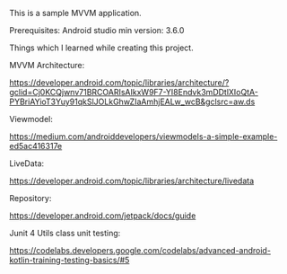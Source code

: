 This is a sample MVVM application. 

Prerequisites: 
Android studio min version: 3.6.0 

Things which I learned while creating this project. 

MVVM Architecture:

https://developer.android.com/topic/libraries/architecture/?gclid=Cj0KCQjwnv71BRCOARIsAIkxW9F7-YI8Endvk3mDDtlXIoQtA-PYBriAYioT3Yuy91qkSlJOLkGhwZIaAmhjEALw_wcB&gclsrc=aw.ds

Viewmodel:

https://medium.com/androiddevelopers/viewmodels-a-simple-example-ed5ac416317e

LiveData: 

https://developer.android.com/topic/libraries/architecture/livedata

Repository: 

https://developer.android.com/jetpack/docs/guide

Junit 4 Utils class unit testing:

https://codelabs.developers.google.com/codelabs/advanced-android-kotlin-training-testing-basics/#5

